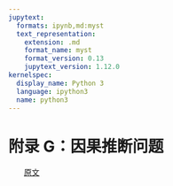 ```yaml
---
jupytext:
  formats: ipynb,md:myst
  text_representation:
    extension: .md
    format_name: myst
    format_version: 0.13
    jupytext_version: 1.12.0
kernelspec:
  display_name: Python 3
  language: ipython3
  name: python3
---
```



# 附录 G：因果推断问题

[原文](https://twiecki.io/blog/2016/06/01/bayesian-deep-learning/)

<style>p{text-indent:2em;2}</style>

